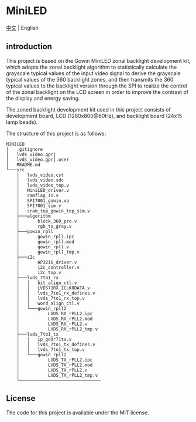 # MiniLED

[中文](README.md) | English

## introduction

This project is based on the Gowin MiniLED zonal backlight development kit, which adopts the zonal backlight algorithm to statistically calculate the grayscale typical values of the input video signal to derive the grayscale typical values of the 360 backlight zones, and then transmits the 360 typical values to the backlight version through the SPI to realize the control of the zonal backlight on the LCD screen in order to improve the contrast of the display and energy saving.

The zoned backlight development kit used in this project consists of development board, LCD (1280x800@60Hz), and backlight board (24x15 lamp beads).

The structure of this project is as follows:
```
MINILED
│   .gitignore
│   lvds_video.gprj
│   lvds_video.gprj.user
│   README.md
└───src
    │   lvds_video.cst
    │   lvds_video.sdc
    │   lvds_video_top.v
    │   MiniLED_driver.v
    │   ramflag_In.v
    │   SPI7001_gowin.vp
    │   SPI7001_sim.v
    │   sram_top_gowin_top_sim.v
    ├───algorithm
    │       block_360_pro.v
    │       rgb_to_gray.v
    ├───gowin_rpll
    │       gowin_rpll.ipc
    │       gowin_rpll.mod
    │       gowin_rpll.v
    │       gowin_rpll_tmp.v
    ├───i2c
    │       AP3216_driver.v
    │       i2c_controller.v
    │       i2c_top.v
    ├───lvds_7to1_rx
    │   │   bit_align_ctl.v
    │   │   LVDS71RX_1CLK8DATA.v
    │   │   lvds_7to1_rx_defines.v
    │   │   lvds_7to1_rx_top.v
    │   │   word_align_ctl.v
    │   └───gowin_rpll2
    │           LVDS_RX_rPLL2.ipc
    │           LVDS_RX_rPLL2.mod
    │           LVDS_RX_rPLL2.v
    │           LVDS_RX_rPLL2_tmp.v
    ├───lvds_7to1_tx
    │   │   ip_gddr71tx.v
    │   │   lvds_7to1_tx_defines.v
    │   │   lvds_7to1_tx_top.v
    │   └───gowin_rpll2
    │           LVDS_TX_rPLL2.ipc
    │           LVDS_TX_rPLL2.mod
    │           LVDS_TX_rPLL2.v
    │           LVDS_TX_rPLL2_tmp.v
    └───────────────────────────────
```

## License

The code for this project is available under the MIT license.